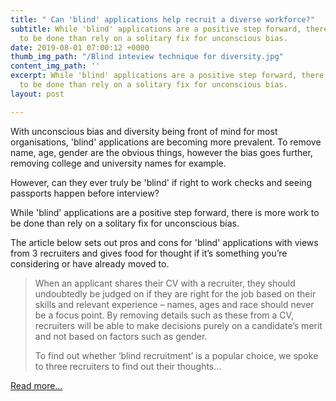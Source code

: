 ```yaml
---
title: " Can 'blind' applications help recruit a diverse workforce?"
subtitle: While 'blind' applications are a positive step forward, there is more work
  to be done than rely on a solitary fix for unconscious bias.
date: 2019-08-01 07:00:12 +0000
thumb_img_path: "/Blind inteview technique for diversity.jpg"
content_img_path: ''
excerpt: While 'blind' applications are a positive step forward, there is more work
  to be done than rely on a solitary fix for unconscious bias.
layout: post

---
```

With unconscious bias and diversity being front of mind for most organisations, 'blind' applications are becoming more prevalent. To remove name, age, gender are the obvious things, however the bias goes further, removing college and university names for example.

However, can they ever truly be 'blind' if right to work checks and seeing passports happen before interview?

While 'blind' applications are a positive step forward, there is more work to be done than rely on a solitary fix for unconscious bias.

The article below sets out pros and cons for 'blind' applications with views from 3 recruiters and gives food for thought if it’s something you’re considering or have already moved to.

> When an applicant shares their CV with a recruiter, they should undoubtedly be judged on if they are right for the job based on their skills and relevant experience – names, ages and race should never be a focus point. By removing details such as these from a CV, recruiters will be able to make decisions purely on a candidate’s merit and not based on factors such as gender.
>
> To find out whether ‘blind recruitment’ is a popular choice, we spoke to three recruiters to find out their thoughts…

[Read more...](https://www.executivegrapevine.com/publications/magazine/june-2019/is-blind-recruitment-an-effective-solution-to-prevent-discrimination-in-the-hiring-process)